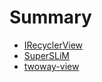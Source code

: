 # Summary

* [IRecyclerView](IRecyclerView.md)
* [SuperSLiM](SuperSLiM.md)
* [twoway-view](twoway-view.md)
